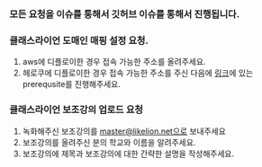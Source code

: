 ### **모든 요청을 이슈를 통해서 깃허브 이슈를 통해서 진행됩니다.** 

### 클래스라이언 도매인 매핑 설정 요청.

1. aws에 디플로이한 경우 접속 가능한 주소를 올려주세요.
2. 헤로쿠에 디플로이한 경우 접속 가능한 주소를 주신 다음에 [링크](https://devcenter.heroku.com/articles/custom-domains)에 있는 prerequsite를 진행해주세요.

### 클래스라이언 보조강의 업로드 요청

1. 녹화해주신 보조강의를 master@likelion.net으로 보내주세요
2. 보조강의를 올려주신 분의 학교와 이름을 알려주세요.
3. 보조강의에 제목과 보조강의에 대한 간략한 설명을 작성해주세요.
